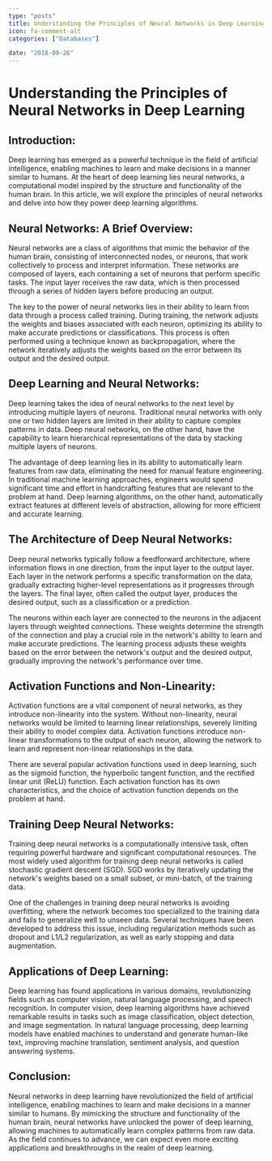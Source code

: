 ```yaml
---
type: "posts"
title: Understanding the Principles of Neural Networks in Deep Learning
icon: fa-comment-alt
categories: ["Databases"]

date: "2018-09-26"
---
```




# Understanding the Principles of Neural Networks in Deep Learning

## Introduction:

Deep learning has emerged as a powerful technique in the field of artificial intelligence, enabling machines to learn and make decisions in a manner similar to humans. At the heart of deep learning lies neural networks, a computational model inspired by the structure and functionality of the human brain. In this article, we will explore the principles of neural networks and delve into how they power deep learning algorithms.

## Neural Networks: A Brief Overview:

Neural networks are a class of algorithms that mimic the behavior of the human brain, consisting of interconnected nodes, or neurons, that work collectively to process and interpret information. These networks are composed of layers, each containing a set of neurons that perform specific tasks. The input layer receives the raw data, which is then processed through a series of hidden layers before producing an output.

The key to the power of neural networks lies in their ability to learn from data through a process called training. During training, the network adjusts the weights and biases associated with each neuron, optimizing its ability to make accurate predictions or classifications. This process is often performed using a technique known as backpropagation, where the network iteratively adjusts the weights based on the error between its output and the desired output.

## Deep Learning and Neural Networks:

Deep learning takes the idea of neural networks to the next level by introducing multiple layers of neurons. Traditional neural networks with only one or two hidden layers are limited in their ability to capture complex patterns in data. Deep neural networks, on the other hand, have the capability to learn hierarchical representations of the data by stacking multiple layers of neurons.

The advantage of deep learning lies in its ability to automatically learn features from raw data, eliminating the need for manual feature engineering. In traditional machine learning approaches, engineers would spend significant time and effort in handcrafting features that are relevant to the problem at hand. Deep learning algorithms, on the other hand, automatically extract features at different levels of abstraction, allowing for more efficient and accurate learning.

## The Architecture of Deep Neural Networks:

Deep neural networks typically follow a feedforward architecture, where information flows in one direction, from the input layer to the output layer. Each layer in the network performs a specific transformation on the data, gradually extracting higher-level representations as it progresses through the layers. The final layer, often called the output layer, produces the desired output, such as a classification or a prediction.

The neurons within each layer are connected to the neurons in the adjacent layers through weighted connections. These weights determine the strength of the connection and play a crucial role in the network's ability to learn and make accurate predictions. The learning process adjusts these weights based on the error between the network's output and the desired output, gradually improving the network's performance over time.

## Activation Functions and Non-Linearity:

Activation functions are a vital component of neural networks, as they introduce non-linearity into the system. Without non-linearity, neural networks would be limited to learning linear relationships, severely limiting their ability to model complex data. Activation functions introduce non-linear transformations to the output of each neuron, allowing the network to learn and represent non-linear relationships in the data.

There are several popular activation functions used in deep learning, such as the sigmoid function, the hyperbolic tangent function, and the rectified linear unit (ReLU) function. Each activation function has its own characteristics, and the choice of activation function depends on the problem at hand.

## Training Deep Neural Networks:

Training deep neural networks is a computationally intensive task, often requiring powerful hardware and significant computational resources. The most widely used algorithm for training deep neural networks is called stochastic gradient descent (SGD). SGD works by iteratively updating the network's weights based on a small subset, or mini-batch, of the training data.

One of the challenges in training deep neural networks is avoiding overfitting, where the network becomes too specialized to the training data and fails to generalize well to unseen data. Several techniques have been developed to address this issue, including regularization methods such as dropout and L1/L2 regularization, as well as early stopping and data augmentation.

## Applications of Deep Learning:

Deep learning has found applications in various domains, revolutionizing fields such as computer vision, natural language processing, and speech recognition. In computer vision, deep learning algorithms have achieved remarkable results in tasks such as image classification, object detection, and image segmentation. In natural language processing, deep learning models have enabled machines to understand and generate human-like text, improving machine translation, sentiment analysis, and question answering systems.

## Conclusion:

Neural networks in deep learning have revolutionized the field of artificial intelligence, enabling machines to learn and make decisions in a manner similar to humans. By mimicking the structure and functionality of the human brain, neural networks have unlocked the power of deep learning, allowing machines to automatically learn complex patterns from raw data. As the field continues to advance, we can expect even more exciting applications and breakthroughs in the realm of deep learning.
